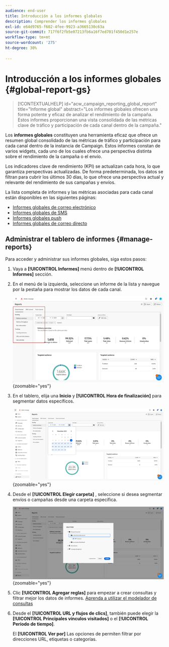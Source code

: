 ```yaml
---
audience: end-user
title: Introducción a los informes globales
description: Comprender los informes globales
exl-id: e64d9765-f602-4fee-9923-a3665130c63a
source-git-commit: 717f6f2fb5e07213fb6a16f7ed701f450d1e257e
workflow-type: tm+mt
source-wordcount: '275'
ht-degree: 30%

---
```


# Introducción a los informes globales {#global-report-gs}

>[!CONTEXTUALHELP]
>id="acw_campaign_reporting_global_report"
>title="Informe global"
>abstract="Los informes globales ofrecen una forma potente y eficaz de analizar el rendimiento de la campaña. Estos informes proporcionan una vista consolidada de las métricas clave de tráfico y participación de cada canal dentro de la campaña."

Los **informes globales** constituyen una herramienta eficaz que ofrece un resumen global consolidado de las métricas de tráfico y participación para cada canal dentro de la instancia de Campaign. Estos informes constan de varios widgets, cada uno de los cuales ofrece una perspectiva distinta sobre el rendimiento de la campaña o el envío.

Los indicadores clave de rendimiento (KPI) se actualizan cada hora, lo que garantiza perspectivas actualizadas. De forma predeterminada, los datos se filtran para cubrir los últimos 30 días, lo que ofrece una perspectiva actual y relevante del rendimiento de sus campañas y envíos.

La lista completa de informes y las métricas asociadas para cada canal están disponibles en las siguientes páginas:

* [Informes globales de correo electrónico](global-report-email.md)
* [Informes globales de SMS](global-report-sms.md)
* [Informes globales push](global-report-push.md)
* [Informes globales de correo directo](global-report-direct.md)

## Administrar el tablero de informes {#manage-reports}

Para acceder y administrar sus informes globales, siga estos pasos:

1. Vaya a **[!UICONTROL Informes]** menú dentro de **[!UICONTROL Informes]** sección.

1. En el menú de la izquierda, seleccione un informe de la lista y navegue por la pestaña para mostrar los datos de cada canal.

   ![](assets/global_report_manage_3.png){zoomable="yes"}

1. En el tablero, elija una **Inicio** y **[!UICONTROL Hora de finalización]** para segmentar datos específicos.

   ![](assets/global_report_manage_1.png){zoomable="yes"}

1. Desde el **[!UICONTROL Elegir carpeta]** , seleccione si desea segmentar envíos o campañas desde una carpeta específica.

   ![](assets/global_report_manage_2.png){zoomable="yes"}

1. Clic **[!UICONTROL Agregar reglas]** para empezar a crear consultas y filtrar mejor los datos de informes. [Aprenda a utilizar el modelador de consultas](../query/query-modeler-overview.md)

1. Desde el **[!UICONTROL URL y flujos de clics]**, también puede elegir la **[!UICONTROL Principales vínculos visitados]** o el **[!UICONTROL Período de tiempo]**.

   El **[!UICONTROL Ver por]** Las opciones de permiten filtrar por direcciones URL, etiquetas o categorías.
